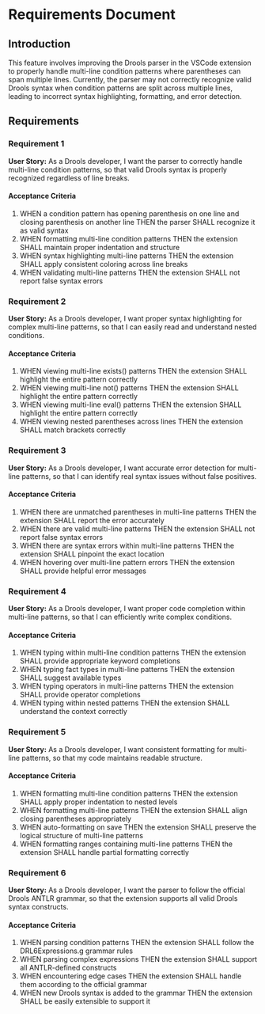 # Requirements Document

## Introduction

This feature involves improving the Drools parser in the VSCode extension to properly handle multi-line condition patterns where parentheses can span multiple lines. Currently, the parser may not correctly recognize valid Drools syntax when condition patterns are split across multiple lines, leading to incorrect syntax highlighting, formatting, and error detection.

## Requirements

### Requirement 1

**User Story:** As a Drools developer, I want the parser to correctly handle multi-line condition patterns, so that valid Drools syntax is properly recognized regardless of line breaks.

#### Acceptance Criteria

1. WHEN a condition pattern has opening parenthesis on one line and closing parenthesis on another line THEN the parser SHALL recognize it as valid syntax
2. WHEN formatting multi-line condition patterns THEN the extension SHALL maintain proper indentation and structure
3. WHEN syntax highlighting multi-line patterns THEN the extension SHALL apply consistent coloring across line breaks
4. WHEN validating multi-line patterns THEN the extension SHALL not report false syntax errors

### Requirement 2

**User Story:** As a Drools developer, I want proper syntax highlighting for complex multi-line patterns, so that I can easily read and understand nested conditions.

#### Acceptance Criteria

1. WHEN viewing multi-line exists() patterns THEN the extension SHALL highlight the entire pattern correctly
2. WHEN viewing multi-line not() patterns THEN the extension SHALL highlight the entire pattern correctly
3. WHEN viewing multi-line eval() patterns THEN the extension SHALL highlight the entire pattern correctly
4. WHEN viewing nested parentheses across lines THEN the extension SHALL match brackets correctly

### Requirement 3

**User Story:** As a Drools developer, I want accurate error detection for multi-line patterns, so that I can identify real syntax issues without false positives.

#### Acceptance Criteria

1. WHEN there are unmatched parentheses in multi-line patterns THEN the extension SHALL report the error accurately
2. WHEN there are valid multi-line patterns THEN the extension SHALL not report false syntax errors
3. WHEN there are syntax errors within multi-line patterns THEN the extension SHALL pinpoint the exact location
4. WHEN hovering over multi-line pattern errors THEN the extension SHALL provide helpful error messages

### Requirement 4

**User Story:** As a Drools developer, I want proper code completion within multi-line patterns, so that I can efficiently write complex conditions.

#### Acceptance Criteria

1. WHEN typing within multi-line condition patterns THEN the extension SHALL provide appropriate keyword completions
2. WHEN typing fact types in multi-line patterns THEN the extension SHALL suggest available types
3. WHEN typing operators in multi-line patterns THEN the extension SHALL provide operator completions
4. WHEN typing within nested patterns THEN the extension SHALL understand the context correctly

### Requirement 5

**User Story:** As a Drools developer, I want consistent formatting for multi-line patterns, so that my code maintains readable structure.

#### Acceptance Criteria

1. WHEN formatting multi-line condition patterns THEN the extension SHALL apply proper indentation to nested levels
2. WHEN formatting multi-line patterns THEN the extension SHALL align closing parentheses appropriately
3. WHEN auto-formatting on save THEN the extension SHALL preserve the logical structure of multi-line patterns
4. WHEN formatting ranges containing multi-line patterns THEN the extension SHALL handle partial formatting correctly

### Requirement 6

**User Story:** As a Drools developer, I want the parser to follow the official Drools ANTLR grammar, so that the extension supports all valid Drools syntax constructs.

#### Acceptance Criteria

1. WHEN parsing condition patterns THEN the extension SHALL follow the DRL6Expressions.g grammar rules
2. WHEN parsing complex expressions THEN the extension SHALL support all ANTLR-defined constructs
3. WHEN encountering edge cases THEN the extension SHALL handle them according to the official grammar
4. WHEN new Drools syntax is added to the grammar THEN the extension SHALL be easily extensible to support it
